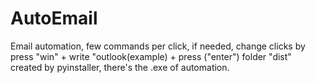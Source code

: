 # AutoEmail
Email automation, few commands per click, if needed, change clicks by press "win" + write "outlook(example) + press ("enter")
folder "dist" created by pyinstaller, there's the .exe of automation.
